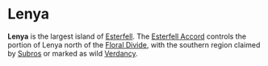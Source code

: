 # Lenya

**Lenya** is the largest island of [Esterfell](../esterfell.md). The [Esterfell Accord](../../../ch-2-people-of-mote/societies/esterfell-accord/esterfell-accord.md) controls the portion of Lenya north of the [Floral Divide](floral-divide/floral-divide.md), with the southern region claimed by [Subros](../../../ch-2-people-of-mote/societies/subros.md) or marked as wild [Verdancy](../../../ch-2-people-of-mote/societies/verdancy/verdancy.md).
